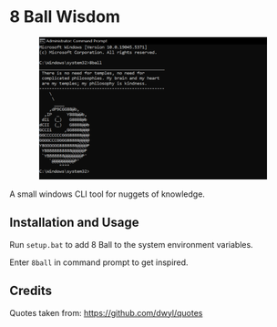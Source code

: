 # 8 Ball Wisdom
<p align="center"><img src="image.png" width=400 height=250 /></p>

A small windows CLI tool for nuggets of knowledge.

## Installation and Usage
Run `setup.bat` to add 8 Ball to the system environment variables.  

Enter `8ball` in command prompt to get inspired.

## Credits 
Quotes taken from: https://github.com/dwyl/quotes
